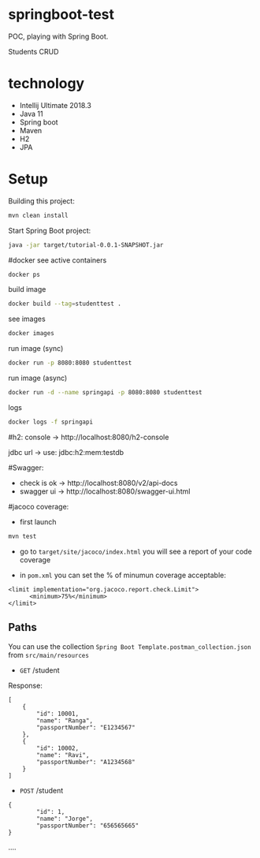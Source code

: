 # springboot-test
POC, playing with Spring Boot. 

Students CRUD

# technology
- Intellij Ultimate 2018.3
- Java 11
- Spring boot
- Maven
- H2
- JPA

# Setup

Building this project:
```bash
mvn clean install
```
Start Spring Boot project:
```bash
java -jar target/tutorial-0.0.1-SNAPSHOT.jar
```

#docker
see active containers
```bash
docker ps
```
build image
```bash
docker build --tag=studenttest .
```
see images
```bash
docker images
```
run image (sync)
```bash
docker run -p 8080:8080 studenttest
```
run image (async)
```bash
docker run -d --name springapi -p 8080:8080 studenttest
```
logs
```bash
docker logs -f springapi
```

#h2:
console -> http://localhost:8080/h2-console

jdbc url -> use: jdbc:h2:mem:testdb

#Swagger:
- check is ok -> http://localhost:8080/v2/api-docs
- swagger ui -> http://localhost:8080/swagger-ui.html

#jacoco coverage:
- first launch 
```bash
mvn test
```
- go to `target/site/jacoco/index.html`
you will see a report of your code coverage

- in `pom.xml` you can set the % of minumun coverage acceptable:
```
<limit implementation="org.jacoco.report.check.Limit">
      <minimum>75%</minimum>
</limit>
```

## Paths
You can use the collection `Spring Boot Template.postman_collection.json` from `src/main/resources`
- `GET` /student

Response:
```
[
    {
        "id": 10001,
        "name": "Ranga",
        "passportNumber": "E1234567"
    },
    {
        "id": 10002,
        "name": "Ravi",
        "passportNumber": "A1234568"
    }
]
```

- `POST` /student
```
{
        "id": 1,
        "name": "Jorge",
        "passportNumber": "656565665"
}
```


....
